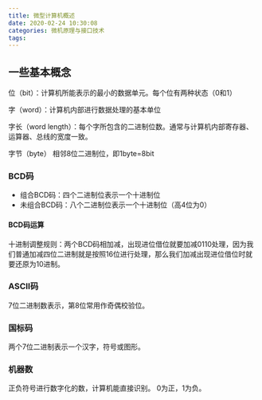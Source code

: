 ```yaml
---
title: 微型计算机概述
date: 2020-02-24 10:30:08
categories: 微机原理与接口技术
tags:
---
```


## 一些基本概念

位（bit）：计算机所能表示的最小的数据单元。每个位有两种状态（0和1）

字（word）：计算机内部进行数据处理的基本单位

字长（word length）：每个字所包含的二进制位数。通常与计算机内部寄存器、运算器、总线的宽度一致。

字节（byte）
相邻8位二进制位，即1byte=8bit

### BCD码

* 组合BCD码：四个二进制位表示一个十进制位
* 未组合BCD码：八个二进制位表示一个十进制位（高4位为0）
  
#### BCD码运算

十进制调整规则：两个BCD码相加减，出现进位借位就要加减0110处理，因为我们普通加减四位二进制就是按照16位进行处理，那么我们加减出现进位借位时就要还原为10进制。

### ASCII码

7位二进制数表示，第8位常用作奇偶校验位。

### 国标码

两个7位二进制表示一个汉字，符号或图形。

### 机器数

正负符号进行数字化的数，计算机能直接识别。
0为正，1为负。

